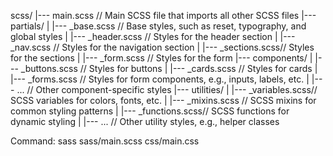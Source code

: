 scss/
|--- main.scss          // Main SCSS file that imports all other SCSS files
|--- partials/
|    |--- _base.scss    // Base styles, such as reset, typography, and global styles
|    |--- _header.scss  // Styles for the header section
|    |--- _nav.scss     // Styles for the navigation section
|    |--- _sections.scss// Styles for the sections
|    |--- _form.scss    // Styles for the form
|--- components/
|    |--- _buttons.scss // Styles for buttons
|    |--- _cards.scss   // Styles for cards
|    |--- _forms.scss   // Styles for form components, e.g., inputs, labels, etc.
|    |--- ...           // Other component-specific styles
|--- utilities/
|    |--- _variables.scss// SCSS variables for colors, fonts, etc.
|    |--- _mixins.scss   // SCSS mixins for common styling patterns
|    |--- _functions.scss// SCSS functions for dynamic styling
|    |--- ...           // Other utility styles, e.g., helper classes

Command: sass sass/main.scss css/main.css
